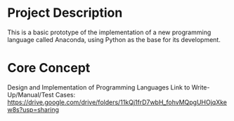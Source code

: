 # Project Description
This is a basic prototype of the implementation of a new programming language called Anaconda, using Python as the base for its development.

# Core Concept
Design and Implementation of Programming Languages
Link to Write-Up/Manual/Test Cases: https://drive.google.com/drive/folders/11kQj1frD7wbH_fohvMQpgUHOjqXkew8s?usp=sharing
